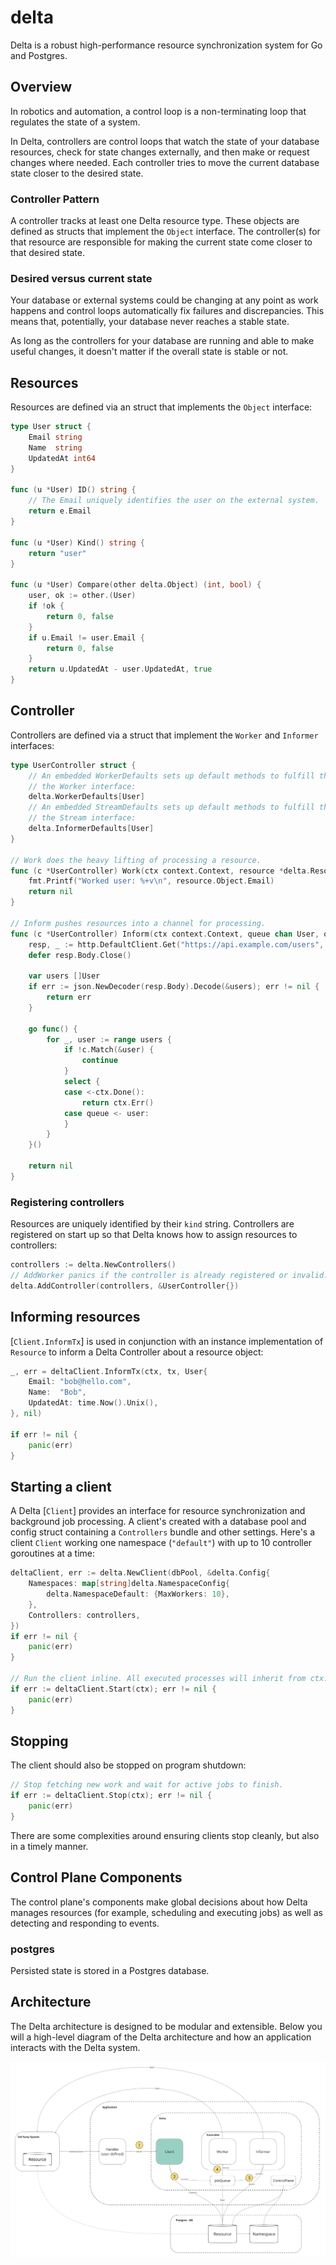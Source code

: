 # delta

Delta is a robust high-performance resource synchronization system for Go and Postgres.

## Overview

In robotics and automation, a control loop is a non-terminating loop that regulates the state of a system.

In Delta, controllers are control loops that watch the state of your database resources,
check for state changes externally, and then make or request changes where needed.
Each controller tries to move the current database state closer to the desired state.

### Controller Pattern

A controller tracks at least one Delta resource type.
These objects are defined as structs that implement the `Object` interface.
The controller(s) for that resource are responsible for making the current state come closer to that desired state.

### Desired versus current state

Your database or external systems could be changing at any point as work happens
and control loops automatically fix failures and discrepancies.
This means that, potentially, your database never reaches a stable state.

As long as the controllers for your database are running and able to make useful changes,
it doesn't matter if the overall state is stable or not.

## Resources

Resources are defined via an struct that implements the `Object` interface:

```go
type User struct {
    Email string
    Name  string
    UpdatedAt int64
}

func (u *User) ID() string {
    // The Email uniquely identifies the user on the external system.
    return e.Email
}

func (u *User) Kind() string {
    return "user"
}

func (u *User) Compare(other delta.Object) (int, bool) {
    user, ok := other.(User)
    if !ok {
        return 0, false
    }
    if u.Email != user.Email {
        return 0, false
    }
    return u.UpdatedAt - user.UpdatedAt, true
}
```

## Controller

Controllers are defined via a struct that implement the `Worker` and `Informer` interfaces:

```go
type UserController struct {
    // An embedded WorkerDefaults sets up default methods to fulfill the rest of
    // the Worker interface:
    delta.WorkerDefaults[User]
    // An embedded StreamDefaults sets up default methods to fulfill the rest of
    // the Stream interface:
    delta.InformerDefaults[User]
}

// Work does the heavy lifting of processing a resource.
func (c *UserController) Work(ctx context.Context, resource *delta.Resource[User]) error {
    fmt.Printf("Worked user: %+v\n", resource.Object.Email)
    return nil
}

// Inform pushes resources into a channel for processing.
func (c *UserController) Inform(ctx context.Context, queue chan User, opts *InformOptions) error {
    resp, _ := http.DefaultClient.Get("https://api.example.com/users", nil)
    defer resp.Body.Close()

    var users []User
    if err := json.NewDecoder(resp.Body).Decode(&users); err != nil {
        return err
    }

    go func() {
        for _, user := range users {
            if !c.Match(&user) {
                continue
            }
            select {
            case <-ctx.Done():
                return ctx.Err()
            case queue <- user:
            }
        }
    }()

    return nil
}
```

### Registering controllers

Resources are uniquely identified by their `kind` string. Controllers are registered on
start up so that Delta knows how to assign resources to controllers:

```go
controllers := delta.NewControllers()
// AddWorker panics if the controller is already registered or invalid:
delta.AddController(controllers, &UserController{})
```

## Informing resources

[`Client.InformTx`] is used in conjunction with an instance implementation
of `Resource` to inform a Delta Controller about a resource object:

```go
_, err = deltaClient.InformTx(ctx, tx, User{
    Email: "bob@hello.com",
    Name:  "Bob",
    UpdatedAt: time.Now().Unix(),
}, nil)

if err != nil {
    panic(err)
}
```

## Starting a client

A Delta [`Client`] provides an interface for resource synchronization and background job
processing. A client's created with a database pool and config struct
containing a `Controllers` bundle and other settings.
Here's a client `Client` working one namespace (`"default"`) with up to 10 controller
goroutines at a time:

```go
deltaClient, err := delta.NewClient(dbPool, &delta.Config{
    Namespaces: map[string]delta.NamespaceConfig{
        delta.NamespaceDefault: {MaxWorkers: 10},
    },
    Controllers: controllers,
})
if err != nil {
    panic(err)
}

// Run the client inline. All executed processes will inherit from ctx:
if err := deltaClient.Start(ctx); err != nil {
    panic(err)
}
```

## Stopping

The client should also be stopped on program shutdown:

```go
// Stop fetching new work and wait for active jobs to finish.
if err := deltaClient.Stop(ctx); err != nil {
    panic(err)
}
```

There are some complexities around ensuring clients stop cleanly, but also in a
timely manner.

## Control Plane Components

The control plane's components make global decisions about how Delta manages resources
(for example, scheduling and executing jobs) as well as detecting and responding to events.

### postgres

Persisted state is stored in a Postgres database.

## Architecture

The Delta architecture is designed to be modular and extensible.
Below you will a high-level diagram of the Delta architecture
and how an application interacts with the Delta system.

![Architecture](./docs/images/architecture.png)
